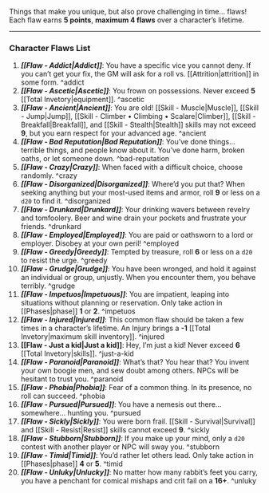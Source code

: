 Things that make you unique, but also prove challenging in time... flaws! 
Each flaw earns **5 points**, **maximum 4 flaws** over a character’s lifetime.

----
### Character Flaws List
1. ***[[Flaw - Addict|Addict]]***: You have a specific vice you cannot deny. If you can’t get your fix, the GM will ask for a roll vs. [[Attrition|attrition]] in some form. ^addict
2. ***[[Flaw - Ascetic|Ascetic]]***: You frown on possessions. Never exceed **5** [[Total Invetory|equipment]]. ^ascetic
3. ***[[Flaw - Ancient|Ancient]]***: You are old! [[Skill - Muscle|Muscle]], [[Skill - Jump|Jump]], [[Skill - Climber • Climbing • Scalare|Climber]], [[Skill - Breakfall|Breakfall]], and [[Skill - Stealth|Stealth]] skills may not exceed **9**, but you earn respect for your advanced age. ^ancient
4. ***[[Flaw - Bad Reputation|Bad Reputation]]***: You’ve done things... terrible things, and people know about it. You’ve done harm, broken oaths, or let someone down. ^bad-reputation
5. ***[[Flaw - Crazy|Crazy]]***: When faced with a difficult choice, choose randomly. ^crazy
6. ***[[Flaw - Disorganized|Disorganized]]***: Where’d you put that? When seeking anything but your most-used items and armor, roll **9** or less on a `d20` to find it. ^disorganized
7. ***[[Flaw - Drunkard|Drunkard]]***: Your drinking wavers between revelry and tomfoolery. Beer and wine drain your pockets and frustrate your friends. ^drunkard
8. ***[[Flaw - Employed|Employed]]***: You are paid or oathsworn to a lord or employer. Disobey at your own peril! ^employed
9. ***[[Flaw - Greedy|Greedy]]***: Tempted by treasure, roll **6** or less on a `d20` to resist the urge. ^greedy
10. ***[[Flaw - Grudge|Grudge]]***: You have been wronged, and hold it against an individual or group, unjustly. When you encounter them, you behave terribly. ^grudge
11. ***[[Flaw - Impetuos|Impetuous]]***: You are impatient, leaping into situations without planning or reservation. Only take action in [[Phases|phase]] **1** or **2**. ^impetuos
12. ***[[Flaw - Injured|Injured]]***: This common flaw should be taken a few times in a character’s lifetime. An Injury brings a **-1** [[Total Invetory|maximum skill inventory]]. ^injured
13. **[[Flaw - Just a kid|Just a kid]]**: Hey, I’m just a kid! Never exceed **6** [[Total Invetory|skills]]. ^just-a-kid
14. ***[[Flaw - Paranoid|Paranoid]]***: What’s that? You hear that? You invent your own boogie men, and sew doubt among others. NPCs will be hesitant to trust you. ^paranoid
15. ***[[Flaw - Phobia|Phobia]]***: Fear of a common thing. In its presence, no roll can succeed. ^phobia
16. ***[[Flaw - Pursued|Pursued]]***: You have a nemesis out there... somewhere... hunting you. ^pursued
17. ***[[Flaw - Sickly|Sickly]]***: You were born frail. [[Skill - Survival|Survival]] and [[Skill - Resist|Resist]] skills cannot exceed **9**. ^sickly
18. ***[[Flaw - Stubborn|Stubborn]]***: If you make up your mind, only a `d20` contest with another player or NPC will sway you. ^stubborn
19. ***[[Flaw - Timid|Timid]]***: You’d rather let others lead. Only take action in [[Phases|phase]] **4** or **5**. ^timid
20. ***[[Flaw - Unluky|Unlucky]]***: No matter how many rabbit’s feet you carry, you have a penchant for comical mishaps and crit fail on a **16+**. ^unluky
